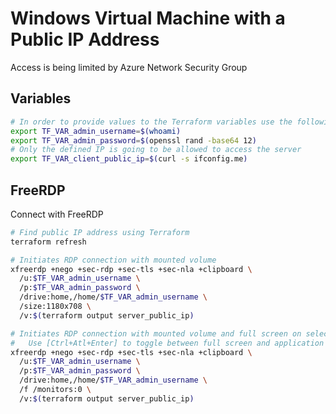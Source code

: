 # Windows Virtual Machine with a Public IP Address

Access is being limited by Azure Network Security Group

## Variables

```bash
# In order to provide values to the Terraform variables use the following
export TF_VAR_admin_username=$(whoami)
export TF_VAR_admin_password=$(openssl rand -base64 12)
# Only the defined IP is going to be allowed to access the server
export TF_VAR_client_public_ip=$(curl -s ifconfig.me)
```

## FreeRDP

Connect with FreeRDP

```bash
# Find public IP address using Terraform
terraform refresh

# Initiates RDP connection with mounted volume
xfreerdp +nego +sec-rdp +sec-tls +sec-nla +clipboard \
  /u:$TF_VAR_admin_username \
  /p:$TF_VAR_admin_password \
  /drive:home,/home/$TF_VAR_admin_username \
  /size:1180x708 \
  /v:$(terraform output server_public_ip)

# Initiates RDP connection with mounted volume and full screen on selected monitor
#   Use [Ctrl+Atl+Enter] to toggle between full screen and application views
xfreerdp +nego +sec-rdp +sec-tls +sec-nla +clipboard \
  /u:$TF_VAR_admin_username \
  /p:$TF_VAR_admin_password \
  /drive:home,/home/$TF_VAR_admin_username \
  /f /monitors:0 \
  /v:$(terraform output server_public_ip)
```
